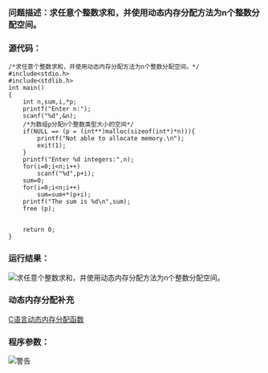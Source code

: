 ### 问题描述：求任意个整数求和，并使用动态内存分配方法为n个整数分配空间。
### 源代码：
	/*求任意个整数求和，并使用动态内存分配方法为n个整数分配空间。*/
	#include<stdio.h>
	#include<stdlib.h>
	int main()
	{
		int n,sum,i,*p;
		printf("Enter n:");
		scanf("%d",&n);
		/*为数组p分配n个整数类型大小的空间*/
		if(NULL == (p = (int**)malloc(sizeof(int*)*n))){
			printf("Not able to allocate memory.\n");
			exit(1);
		}
		printf("Enter %d integers:",n);
		for(i=0;i<n;i++)
			scanf("%d",p+i);
		sum=0;
		for(i=0;i<n;i++)
			sum=sum+*(p+i);
		printf("The sum is %d\n",sum);
		free (p);
		
		
		return 0;
	}

### 运行结果：
![求任意个整数求和，并使用动态内存分配方法为n个整数分配空间。](https://upload-images.jianshu.io/upload_images/6770220-0e0e85651b727d1c.png?imageMogr2/auto-orient/strip%7CimageView2/2/w/1240)

### 动态内存分配补充
[C语言动态内存分配函数](C语言动态内存分配函数 "https://blog.csdn.net/qq_41071068/article/details/90741413")

### 程序参数：

![警告](https://upload-images.jianshu.io/upload_images/6770220-5bb91391ce02a121.png?imageMogr2/auto-orient/strip%7CimageView2/2/w/1240)
